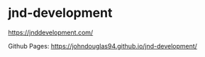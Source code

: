 # jnd-development

https://jnddevelopment.com/

Github Pages: https://johndouglas94.github.io/jnd-development/
